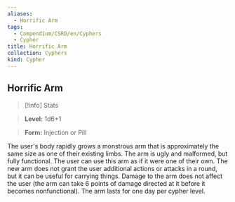 ```yaml
---
aliases:
  - Horrific Arm
tags:
  - Compendium/CSRD/en/Cyphers
  - Cypher
title: Horrific Arm
collection: Cyphers
kind: Cypher
---
```

## Horrific Arm    
>[!info] Stats    
> **Level:** 1d6+1    
> **Form:** Injection or Pill  
    
The user's body rapidly grows a monstrous arm that is approximately the same size as one of their existing limbs. The arm is ugly and malformed, but fully functional. The user can use this arm as if it were one of their own. The new arm does not grant the user additional actions or attacks in a round, but it can be useful for carrying things. Damage to the arm does not affect the user (the arm can take 6 points of damage directed at it before it becomes nonfunctional). The arm lasts for one day per cypher level.